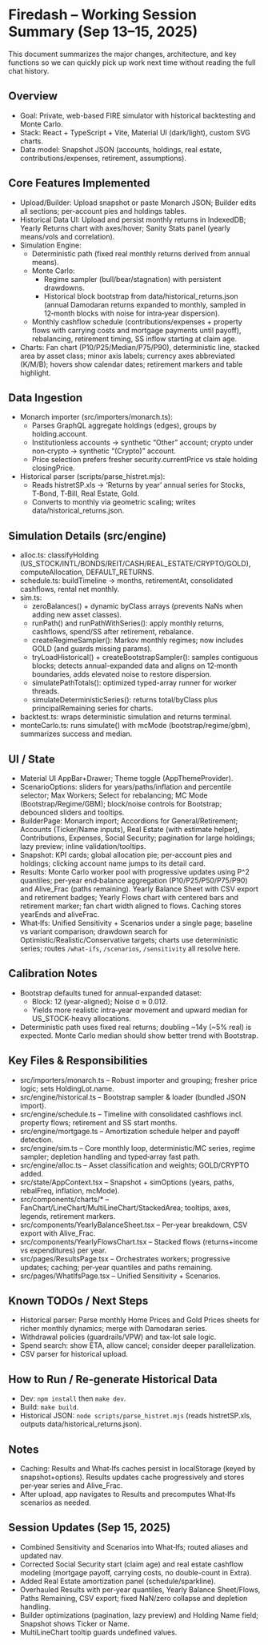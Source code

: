 # Firedash – Working Session Summary (Sep 13–15, 2025)

This document summarizes the major changes, architecture, and key functions so we can quickly pick up work next time without reading the full chat history.

## Overview
- Goal: Private, web-based FIRE simulator with historical backtesting and Monte Carlo.
- Stack: React + TypeScript + Vite, Material UI (dark/light), custom SVG charts.
- Data model: Snapshot JSON (accounts, holdings, real estate, contributions/expenses, retirement, assumptions).

## Core Features Implemented
- Upload/Builder: Upload snapshot or paste Monarch JSON; Builder edits all sections; per-account pies and holdings tables.
- Historical Data UI: Upload and persist monthly returns in IndexedDB; Yearly Returns chart with axes/hover; Sanity Stats panel (yearly means/vols and correlation).
- Simulation Engine:
  - Deterministic path (fixed real monthly returns derived from annual means).
  - Monte Carlo:
    - Regime sampler (bull/bear/stagnation) with persistent drawdowns.
    - Historical block bootstrap from data/historical_returns.json (annual Damodaran returns expanded to monthly, sampled in 12‑month blocks with noise for intra‑year dispersion).
  - Monthly cashflow schedule (contributions/expenses + property flows with carrying costs and mortgage payments until payoff), rebalancing, retirement timing, SS inflow starting at claim age.
- Charts: Fan chart (P10/P25/Median/P75/P90), deterministic line, stacked area by asset class; minor axis labels; currency axes abbreviated (K/M/B); hovers show calendar dates; retirement markers and table highlight.

## Data Ingestion
- Monarch importer (src/importers/monarch.ts):
  - Parses GraphQL aggregate holdings (edges), groups by holding.account.
  - Institutionless accounts → synthetic “Other” account; crypto under non‑crypto → synthetic “(Crypto)” account.
  - Price selection prefers fresher security.currentPrice vs stale holding closingPrice.
- Historical parser (scripts/parse_histret.mjs):
  - Reads histretSP.xls → ‘Returns by year’ annual series for Stocks, T‑Bond, T‑Bill, Real Estate, Gold.
  - Converts to monthly via geometric scaling; writes data/historical_returns.json.

## Simulation Details (src/engine)
- alloc.ts: classifyHolding (US_STOCK/INTL/BONDS/REIT/CASH/REAL_ESTATE/CRYPTO/GOLD), computeAllocation, DEFAULT_RETURNS.
- schedule.ts: buildTimeline → months, retirementAt, consolidated cashflows, rental net monthly.
- sim.ts:
  - zeroBalances() + dynamic byClass arrays (prevents NaNs when adding new asset classes).
  - runPath() and runPathWithSeries(): apply monthly returns, cashflows, spend/SS after retirement, rebalance.
  - createRegimeSampler(): Markov monthly regimes; now includes GOLD (and guards missing params).
  - tryLoadHistorical() + createBootstrapSampler(): samples contiguous blocks; detects annual-expanded data and aligns on 12‑month boundaries, adds elevated noise to restore dispersion.
  - simulatePathTotals(): optimized typed-array runner for worker threads.
  - simulateDeterministicSeries(): returns total/byClass plus principalRemaining series for charts.
- backtest.ts: wraps deterministic simulation and returns terminal.
- monteCarlo.ts: runs simulate() with mcMode (bootstrap/regime/gbm), summarizes success and median.

## UI / State
- Material UI AppBar+Drawer; Theme toggle (AppThemeProvider).
- ScenarioOptions: sliders for years/paths/inflation and percentile selector; Max Workers; Select for rebalancing; MC Mode (Bootstrap/Regime/GBM); block/noise controls for Bootstrap; debounced sliders and tooltips.
- BuilderPage: Monarch import; Accordions for General/Retirement; Accounts (Ticker/Name inputs), Real Estate (with estimate helper), Contributions, Expenses, Social Security; pagination for large holdings; lazy preview; inline validation/tooltips.
- Snapshot: KPI cards; global allocation pie; per-account pies and holdings; clicking account name jumps to its detail card.
- Results: Monte Carlo worker pool with progressive updates using P^2 quantiles; per‑year end‑balance aggregation (P10/P25/P50/P75/P90) and Alive_Frac (paths remaining). Yearly Balance Sheet with CSV export and retirement badges; Yearly Flows chart with centered bars and retirement marker; fan chart width aligned to flows. Caching stores yearEnds and aliveFrac.
- What‑Ifs: Unified Sensitivity + Scenarios under a single page; baseline vs variant comparison; drawdown search for Optimistic/Realistic/Conservative targets; charts use deterministic series; routes `/what-ifs`, `/scenarios`, `/sensitivity` all resolve here.

## Calibration Notes
- Bootstrap defaults tuned for annual-expanded dataset:
  - Block: 12 (year-aligned); Noise σ ≈ 0.012.
  - Yields more realistic intra‑year movement and upward median for US_STOCK-heavy allocations.
- Deterministic path uses fixed real returns; doubling ~14y (~5% real) is expected. Monte Carlo median should show better trend with Bootstrap.

## Key Files & Responsibilities
- src/importers/monarch.ts – Robust importer and grouping; fresher price logic; sets HoldingLot.name.
- src/engine/historical.ts – Bootstrap sampler & loader (bundled JSON import).
- src/engine/schedule.ts – Timeline with consolidated cashflows incl. property flows; retirement and SS start months.
- src/engine/mortgage.ts – Amortization schedule helper and payoff detection.
- src/engine/sim.ts – Core monthly loop, deterministic/MC series, regime sampler; depletion handling and typed‑array fast path.
- src/engine/alloc.ts – Asset classification and weights; GOLD/CRYPTO added.
- src/state/AppContext.tsx – Snapshot + simOptions (years, paths, rebalFreq, inflation, mcMode).
- src/components/charts/* – FanChart/LineChart/MultiLineChart/StackedArea; tooltips, axes, legends, retirement markers.
- src/components/YearlyBalanceSheet.tsx – Per‑year breakdown, CSV export with Alive_Frac.
- src/components/YearlyFlowsChart.tsx – Stacked flows (returns+income vs expenditures) per year.
- src/pages/ResultsPage.tsx – Orchestrates workers; progressive updates; caching; per‑year quantiles and paths remaining.
- src/pages/WhatIfsPage.tsx – Unified Sensitivity + Scenarios.

## Known TODOs / Next Steps
- Historical parser: Parse monthly Home Prices and Gold Prices sheets for richer monthly dynamics; merge with Damodaran series.
- Withdrawal policies (guardrails/VPW) and tax-lot sale logic.
- Spend search: show ETA, allow cancel; consider deeper parallelization.
- CSV parser for historical upload.

## How to Run / Re-generate Historical Data
- Dev: `npm install` then `make dev`.
- Build: `make build`.
- Historical JSON: `node scripts/parse_histret.mjs` (reads histretSP.xls, outputs data/historical_returns.json).

## Notes
- Caching: Results and What‑Ifs caches persist in localStorage (keyed by snapshot+options). Results updates cache progressively and stores per‑year series and Alive_Frac.
- After upload, app navigates to Results and precomputes What‑Ifs scenarios as needed.

## Session Updates (Sep 15, 2025)
- Combined Sensitivity and Scenarios into What‑Ifs; routed aliases and updated nav.
- Corrected Social Security start (claim age) and real estate cashflow modeling (mortgage payoff, carrying costs, no double-count in Extra).
- Added Real Estate amortization panel (schedule/sparkline).
- Overhauled Results with per‑year quantiles, Yearly Balance Sheet/Flows, Paths Remaining, CSV export; fixed NaN/zero collapse and depletion handling.
- Builder optimizations (pagination, lazy preview) and Holding Name field; Snapshot shows Ticker or Name.
- MultiLineChart tooltip guards undefined values.
